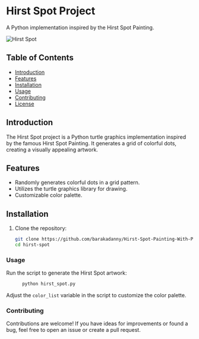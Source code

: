 # Hirst Spot Project

A Python implementation inspired by the Hirst Spot Painting.

![Hirst Spot](hirst_spot.png)

## Table of Contents
- [Introduction](#introduction)
- [Features](#features)
- [Installation](#installation)
- [Usage](#usage)
- [Contributing](#contributing)
- [License](#license)

## Introduction

The Hirst Spot project is a Python turtle graphics implementation inspired by the famous Hirst Spot Painting. It generates a grid of colorful dots, creating a visually appealing artwork.

## Features

- Randomly generates colorful dots in a grid pattern.
- Utilizes the turtle graphics library for drawing.
- Customizable color palette.

## Installation

1. Clone the repository:
   ```bash
   git clone https://github.com/barakadanny/Hirst-Spot-Painting-With-Python.git
   cd hirst-spot
   ```
### Usage

Run the script to generate the Hirst Spot artwork:
   
```bash
      python hirst_spot.py
```

Adjust the `color_list` variable in the script to customize the color palette.

### Contributing
Contributions are welcome! If you have ideas for improvements or found a bug, feel free to open an issue or create a pull request.
